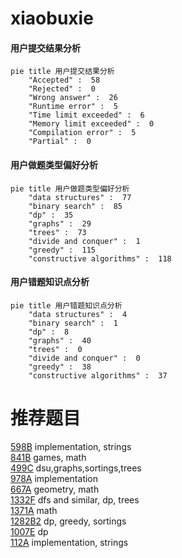 # xiaobuxie

<!-- tabs:start -->



#### **用户提交结果分析**

```mermaid
pie title 用户提交结果分析
    "Accepted" :  58
    "Rejected" :  0
    "Wrong answer" :  26
    "Runtime error" :  5
    "Time limit exceeded" :  6
    "Memory limit exceeded" :  0
    "Compilation error" :  5
    "Partial" :  0
```

#### **用户做题类型偏好分析**

```mermaid
pie title 用户做题类型偏好分析
    "data structures" :  77
    "binary search" :  85
    "dp" :  35
    "graphs" :  29
    "trees" :  73
    "divide and conquer" :  1
    "greedy" :  115
    "constructive algorithms" :  118
```
#### **用户错题知识点分析**

```mermaid
pie title 用户错题知识点分析
    "data structures" :  4
    "binary search" :  1
    "dp" :  8
    "graphs" :  40
    "trees" :  0
    "divide and conquer" :  0
    "greedy" :  38
    "constructive algorithms" :  37
```



<!-- tabs:end -->
# 推荐题目
[598B](https://codeforces.com/contest/598/problem/B)		implementation,
                        strings		  
[841B](https://codeforces.com/contest/841/problem/B)		games,
                        math		  
[499C](https://codeforces.com/contest/499/problem/C)		dsu,graphs,sortings,trees		  
[978A](https://codeforces.com/contest/978/problem/A)		implementation		  
[667A](https://codeforces.com/contest/667/problem/A)		geometry,
                        math		  
[1332F](https://codeforces.com/contest/1332/problem/F)		dfs and similar,
                        dp,
                        trees		  
[1371A](https://codeforces.com/contest/1371/problem/A)		math		  
[1282B2](https://codeforces.com/contest/1282B/problem/2)		dp,
                        greedy,
                        sortings		  
[1007E](https://codeforces.com/contest/1007/problem/E)		dp		  
[112A](https://codeforces.com/contest/112/problem/A)		implementation,
                        strings		  
